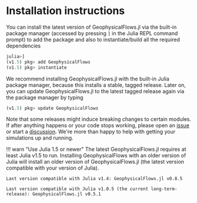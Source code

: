 # Installation instructions

You can install the latest version of GeophysicalFlows.jl via the built-in package manager 
(accessed by pressing `]` in the Julia REPL command prompt) to add the package and also to 
instantiate/build all the required dependencies

```julia
julia>]
(v1.5) pkg> add GeophysicalFlows
(v1.5) pkg> instantiate
```

We recommend installing GeophysicalFlows.jl with the built-in Julia package manager, because 
this installs a stable, tagged release. Later on, you can update GeophysicalFlows.jl to the 
latest tagged release again via the package manager by typing

```julia
(v1.5) pkg> update GeophysicalFlows
```

Note that some releases might induce breaking changes to certain modules. If after anything 
happens or your code stops working, please open an [issue](https://github.com/FourierFlows/GeophysicalFlows.jl/issues) 
or start a [discussion](https://github.com/FourierFlows/GeophysicalFlows.jl/discussions). We're 
more than happy to help with getting your simulations up and running.

!!! warn "Use Julia 1.5 or newer"
    The latest GeophysicalFlows.jl requires at least Julia v1.5 to run.
    Installing GeophysicalFlows with an older version of Julia will install an older version 
    of GeophysicalFlows.jl (the latest version compatible with your version of Julia).
    
    Last version compatible with Julia v1.4: GeophysicalFlows.jl v0.8.5
    
    Last version compatible with Julia v1.0.5 (the current long-term-release): GeophysicalFlows.jl v0.5.1


